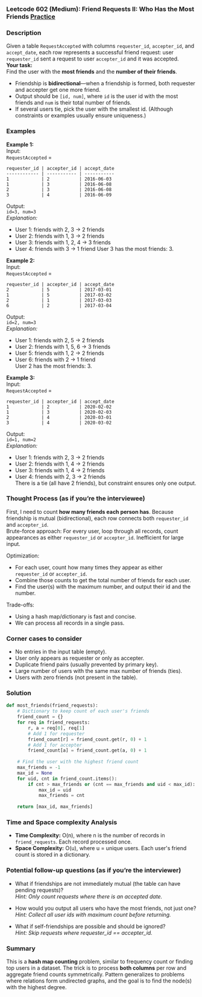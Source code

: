### Leetcode 602 (Medium): Friend Requests II: Who Has the Most Friends [Practice](https://leetcode.com/problems/friend-requests-ii-who-has-the-most-friends)

### Description  
Given a table `RequestAccepted` with columns `requester_id`, `accepter_id`, and `accept_date`, each row represents a successful friend request: user `requester_id` sent a request to user `accepter_id` and it was accepted.  
**Your task:**  
Find the user with the **most friends** and the **number of their friends**.  
- Friendship is **bidirectional**—when a friendship is formed, both requester and accepter get one more friend.
- Output should be `[id, num]`, where `id` is the user id with the most friends and `num` is their total number of friends.
- If several users tie, pick the user with the smallest id. (Although constraints or examples usually ensure uniqueness.)

### Examples  

**Example 1:**  
Input:  
`RequestAccepted` =  
```
requester_id | accepter_id | accept_date
------------ | ----------- | -----------
1            | 2           | 2016-06-03
1            | 3           | 2016-06-08
2            | 3           | 2016-06-08
3            | 4           | 2016-06-09
```
Output:  
`id=3, num=3`  
*Explanation:*
- User 1: friends with 2, 3 → 2 friends
- User 2: friends with 1, 3 → 2 friends
- User 3: friends with 1, 2, 4 → 3 friends
- User 4: friends with 3 → 1 friend
User 3 has the most friends: 3.

**Example 2:**  
Input:  
`RequestAccepted` =  
```
requester_id | accepter_id | accept_date
2            | 5           | 2017-03-01
1            | 5           | 2017-03-02
2            | 1           | 2017-03-03
6            | 2           | 2017-03-04
```
Output:  
`id=2, num=3`  
*Explanation:*  
- User 1: friends with 2, 5 → 2 friends  
- User 2: friends with 1, 5, 6 → 3 friends  
- User 5: friends with 1, 2 → 2 friends  
- User 6: friends with 2 → 1 friend  
User 2 has the most friends: 3.

**Example 3:**  
Input:  
`RequestAccepted` =  
```
requester_id | accepter_id | accept_date
1            | 2           | 2020-02-02
1            | 3           | 2020-02-03
2            | 4           | 2020-03-01
3            | 4           | 2020-03-02
```
Output:  
`id=1, num=2`  
*Explanation:*  
- User 1: friends with 2, 3 → 2 friends  
- User 2: friends with 1, 4 → 2 friends  
- User 3: friends with 1, 4 → 2 friends  
- User 4: friends with 2, 3 → 2 friends  
There is a tie (all have 2 friends), but constraint ensures only one output.

### Thought Process (as if you’re the interviewee)  
First, I need to count **how many friends each person has**. Because friendship is mutual (bidirectional), each row connects both `requester_id` and `accepter_id`.  
Brute-force approach: For every user, loop through all records, count appearances as either `requester_id` or `accepter_id`. Inefficient for large input.

Optimization:  
- For each user, count how many times they appear as either `requester_id` or `accepter_id`.
- Combine those counts to get the total number of friends for each user.
- Find the user(s) with the maximum number, and output their id and the number.

Trade-offs:  
- Using a hash map/dictionary is fast and concise.
- We can process all records in a single pass.

### Corner cases to consider  
- No entries in the input table (empty).
- User only appears as requester or only as accepter.
- Duplicate friend pairs (usually prevented by primary key).
- Large number of users with the same max number of friends (ties).
- Users with zero friends (not present in the table).

### Solution

```python
def most_friends(friend_requests):
    # Dictionary to keep count of each user's friends
    friend_count = {}
    for req in friend_requests:
        r, a = req[0], req[1]
        # Add 1 for requester
        friend_count[r] = friend_count.get(r, 0) + 1
        # Add 1 for accepter
        friend_count[a] = friend_count.get(a, 0) + 1
    
    # Find the user with the highest friend count
    max_friends = -1
    max_id = None
    for uid, cnt in friend_count.items():
        if cnt > max_friends or (cnt == max_friends and uid < max_id):
            max_id = uid
            max_friends = cnt
    
    return [max_id, max_friends]
```

### Time and Space complexity Analysis  

- **Time Complexity:** O(n), where n is the number of records in `friend_requests`. Each record processed once.
- **Space Complexity:** O(u), where u = unique users. Each user's friend count is stored in a dictionary.

### Potential follow-up questions (as if you’re the interviewer)  

- What if friendships are not immediately mutual (the table can have pending requests)?  
  *Hint: Only count requests where there is an accepted date.*

- How would you output all users who have the most friends, not just one?  
  *Hint: Collect all user ids with maximum count before returning.*

- What if self-friendships are possible and should be ignored?  
  *Hint: Skip requests where requester_id == accepter_id.*

### Summary

This is a **hash map counting** problem, similar to frequency count or finding top users in a dataset. The trick is to process **both columns** per row and aggregate friend counts symmetrically. Pattern generalizes to problems where relations form undirected graphs, and the goal is to find the node(s) with the highest degree.